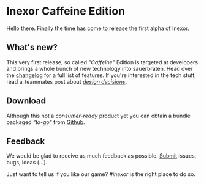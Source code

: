 # Inexor Caffeine Edition
Hello there. Finally the time has come to release the first alpha of Inexor. 

## **What's new?**
This very first release, so called _"Caffeine"_ Edition is targeted at developers and brings a whole bunch of new technology into sauerbraten.
Head over the [changelog](https://github.com/inexor-game/code/releases/tag/v0.1-alpha) for a full list of features. If you're interested in the tech stuff, read a_teammates post about [*design decisions*](https://inexor.org/blog/Alpha1-Design-Decisions).

## **Download**
Although this not a *consumer-ready* product yet you can obtain a bundle packaged *"to-go"* from [Github](https://github.com/inexor-game/code/releases/tag/v0.1-alpha).

## **Feedback**
We would be glad to receive as much feedback as possible. [Submit](https://github.com/inexor-game/code/issues) issues, bugs, ideas (...).

Just want to tell us if you like our game? _#inexor_ is the right place to do so.

